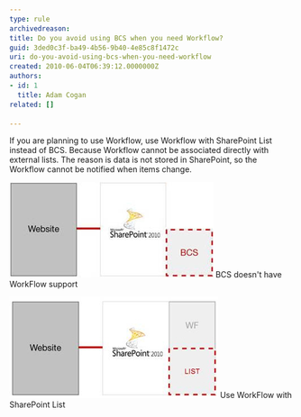 ```yaml
---
type: rule
archivedreason: 
title: Do you avoid using BCS when you need Workflow?
guid: 3ded0c3f-ba49-4b56-9b40-4e85c8f1472c
uri: do-you-avoid-using-bcs-when-you-need-workflow
created: 2010-06-04T06:39:12.0000000Z
authors:
- id: 1
  title: Adam Cogan
related: []

---
```


If you are planning to use Workflow, use Workflow with SharePoint List instead of BCS. Because Workflow cannot be associated directly with external lists. The reason is data is not stored in SharePoint, so the Workflow cannot be notified when items change.

<!--endintro-->



![](BCSDoesNotSupportWF.jpg)
<font class="ms-rteCustom-FigureBad">BCS doesn't have WorkFlow support<br></font>


![](WFSupportList.jpg)
<font class="ms-rteCustom-FigureGood">Use WorkFlow with SharePoint List</font>
